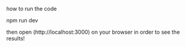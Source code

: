how to run the code

npm run dev

then open (http://localhost:3000) on your browser in order to see the results!
